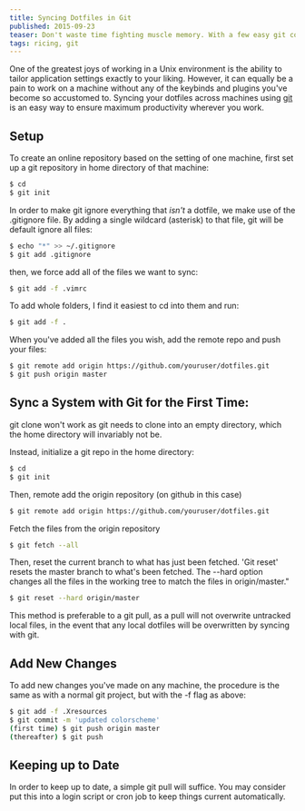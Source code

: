 ```yaml
---
title: Syncing Dotfiles in Git
published: 2015-09-23
teaser: Don't waste time fighting muscle memory. With a few easy git commands you can replicate your standard working environment wherever you go.
tags: ricing, git
---
```


One of the greatest joys of working in a Unix environment is the ability to tailor application settings exactly to your liking. However, it can equally be a pain to work on a machine without any of the keybinds and plugins you've become so accustomed to. Syncing your dotfiles across machines using [git](https://github.com/) is an easy way to ensure maximum productivity wherever you work.

## Setup

To create an online repository based on the setting of one machine, first set up a git repository in home directory of that machine:

```bash
$ cd
$ git init
```

In order to make git ignore everything that *isn't* a dotfile, we make use of the .gitignore file. By adding a single wildcard (asterisk) to that file, git will be default ignore all files:

```bash
$ echo "*" >> ~/.gitignore
$ git add .gitignore
```

then, we force add all of the files we want to sync:

```bash
$ git add -f .vimrc
```

To add whole folders, I find it easiest to cd into them and run:

```bash
$ git add -f .
```

When you've added all the files you wish, add the remote repo and push your files:

```bash
$ git remote add origin https://github.com/youruser/dotfiles.git
$ git push origin master
```

## Sync a System with Git for the First Time:

git clone won't work as git needs to clone into an empty directory, which the home directory will invariably not be.

Instead, initialize a git repo in the home directory:

```bash
$ cd
$ git init
```

Then, remote add the origin repository (on github in this case)

```bash
$ git remote add origin https://github.com/youruser/dotfiles.git
```

Fetch the files from the origin repository

```bash
$ git fetch --all
```

Then, reset the current branch to what has just been fetched. 'Git reset' resets the master branch to what's been fetched. The --hard option changes all the files in the working tree to match the files in origin/master."

```bash
$ git reset --hard origin/master
```

This method is preferable to a git pull, as a pull will not overwrite untracked local files, in the event that any local dotfiles will be overwritten by syncing with git.

## Add New Changes

To add new changes you've made on any machine, the procedure is the same as with a normal git project, but with the -f flag as above:

```bash
$ git add -f .Xresources
$ git commit -m 'updated colorscheme'
(first time) $ git push origin master
(thereafter) $ git push
```

## Keeping up to Date

In order to keep up to date, a simple git pull will suffice. You may consider put this into a login script or cron job to keep things current automatically.
